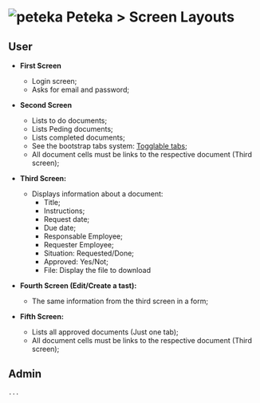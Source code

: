 ![peteka](https://dl.dropboxusercontent.com/u/85402777/peteca.png) Peteka > Screen Layouts
========

User
---------

- **First Screen**
	* Login screen;
	* Asks for email and password;

- **Second Screen**
	* Lists to do documents;
	* Lists Peding documents;
	* Lists completed documents;
	* See the bootstrap tabs system: [Togglable tabs](http://getbootstrap.com/javascript/#tabs);
	 * All document cells must be links to the respective document (Third screen);

- **Third Screen:**
	* Displays information about a document:
	 	- Title;
	 	- Instructions;
	 	- Request date;
	 	- Due date;
	 	- Responsable Employee;
	 	- Requester Employee;
	 	- Situation: Requested/Done;
	 	- Approved: Yes/Not;
	 	- File: Display the file to download

- **Fourth Screen (Edit/Create a tast):**
	* The same information from the third screen in a form;

- **Fifth Screen:**
	* Lists all approved documents (Just one tab);
	* All document cells must be links to the respective document (Third screen);

Admin
---------

	...